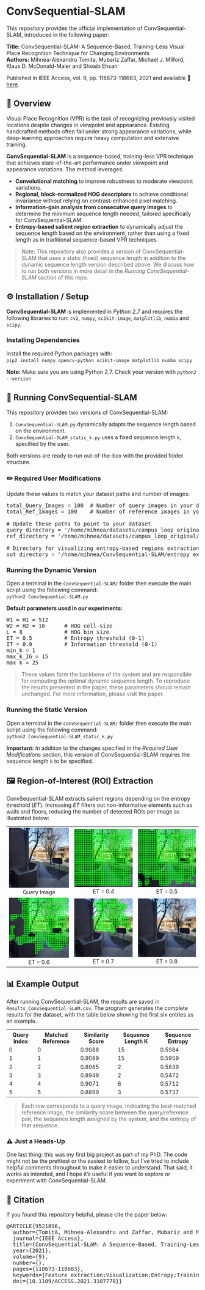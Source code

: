 # ConvSequential-SLAM

This repository provides the official implementation of ConvSequential-SLAM, introduced in the following paper: <br>

**Title:** ConvSequential-SLAM: A Sequence-Based, Training-Less Visual Place Recognition Technique for Changing Environments <br>
**Authors:** Mihnea-Alexandru Tomita, Mubariz Zaffar, Michael J. Milford, Klaus D. McDonald-Maier and Shoaib Ehsan

Published in IEEE Access, vol. 9, pp. 118673-118683, 2021 and available 📑 [here](https://doi.org/10.1109/ACCESS.2021.3107778).

## 📖 Overview

Visual Place Recognition (VPR) is the task of recognizing previously visited locations despite changes in viewpoint and appearance. Existing handcrafted methods often fail under strong appearance variations, while deep-learning approaches require heavy computation and extensive training.

**ConvSequential-SLAM** is a sequence-based, training-less VPR technique that achieves state-of-the-art performance under viewpoint and appearance variations. The method leverages:
- **Convolutional matching** to improve robustness to moderate viewpoint variations.
- **Regional, block-normalized HOG descriptors** to achieve conditional invariance without relying on contrast-enhanced pixel matching.
- **Information-gain analysis from consecutive query images** to determine the minimum sequence length needed, tailored specifically for ConvSequential-SLAM.
- **Entropy-based salient region extraction** to dynamically adjust the sequence length based on the environment, rather than using a fixed length as in traditional sequence-based VPR techniques.

> Note: This repository also provides a version of ConvSequential-SLAM that uses a static (fixed) sequence length in addition to the dynamic sequence length version described above. We discuss how to run both versions in more detail in the *Running ConvSequential-SLAM* section of this repo.

## ⚙️ Installation / Setup

**ConvSequential-SLAM** is implemented in *Python 2.7* and requires the following libraries to run:
`cv2`, `numpy`, `scikit-image`, `matplotlib`, `numba` and `scipy`.

### Installing Dependencies 
Install the required Python packages with: <br>
`pip2 install numpy opencv-python scikit-image matplotlib numba scipy`

 **Note:** Make sure you are using Python 2.7. Check your version with `python2 --version`
 
## 🚀 Running ConvSequential-SLAM
This repository provides two versions of ConvSequential-SLAM:
1. `ConvSequential-SLAM.py` dynamically adapts the sequence length based on the environment.
2. `ConvSequential-SLAM_static_k.py` uses a fixed sequence length `k`, specified by the user. <br>

Both versions are ready to run out-of-the-box with the provided folder structure.

### ✏️ Required User Modifications
Update these values to match your dataset paths and number of images: <br>
<pre>
total_Query_Images = 100  # Number of query images in your dataset
total_Ref_Images = 100    # Number of reference images in your dataset

# Update these paths to point to your dataset
query_directory = '/home/mihnea/datasets/campus_loop_original/live/'
ref_directory = '/home/mihnea/datasets/campus_loop_original/memory/'

# Directory for visualizing entropy-based regions extraction
out_directory = '/home/mihnea/ConvSequential-SLAM/entropy_extracted_regions/'  
</pre>

### Running the Dynamic Version
Open a terminal in the `ConvSequential-SLAM/` folder then execute the main script using the following command:<br>
`python2 ConvSequential-SLAM.py`

**Default parameters used in our experiments:**
<pre>
W1 = H1 = 512
W2 = H2 = 16      # HOG cell-size
L = 8             # HOG bin size
ET = 0.5          # Entropy threshold (0-1)
IT = 0.9          # Information threshold (0-1)
min_k = 1
max_k_IG = 15     
max_k = 25
</pre>

> These values form the backbone of the system and are responsible for computing the optimal dynamic sequence length. To reproduce the results presented in the paper, these parameters should remain unchanged. For more information, please visit the paper.

### Running the Static Version 
Open a terminal in the `ConvSequential-SLAM/` folder then execute the main script using the following command: <br>
`python2 ConvSequential-SLAM_static_k.py`

**Important:** In addition to the changes specified in the *Required User Modifications* section, this version of ConvSequential-SLAM requires the sequence length `k` to be specified.

## 🖼 Region-of-Interest (ROI) Extraction

ConvSequential-SLAM extracts salient regions depending on the entropy threshold (*ET*). Increasing *ET* filters out non-informative elements such as walls and floors, reducing the number of detected ROIs per image as illustrated below:


<div align="center">

<table>
  <tr>
    <td>
      <img src="figures/ET08.jpg" width="200"><br>
      <div align="center">Query Image</div>
    </td>
    <td>
      <img src="figures/ET04.jpg" width="200"><br>
      <div align="center">ET = 0.4</div>
    </td>
    <td>
      <img src="figures/ET05.jpg" width="200"><br>
      <div align="center">ET = 0.5</div>
    </td>
  </tr>
  <tr>
    <td>
      <img src="figures/ET06.jpg" width="200"><br>
      <div align="center">ET = 0.6</div>
    </td>
    <td>
      <img src="figures/ET07.jpg" width="200"><br>
      <div align="center">ET = 0.7</div>
    </td>
    <td>
      <img src="figures/ET08.jpg" width="200"><br>
      <div align="center">ET = 0.8</div>
    </td>
  </tr>
</table>

</div>

## 📊 Example Output
After running ConvSequential-SLAM, the results are saved in `Results_ConvSequential-SLAM.csv`. The program generates the complete results for the dataset, with the table below showing the first six entries as an example.

<div align="center">
<table>
  <tr>
    <th>Query Index</th>
    <th>Matched Reference</th>
    <th>Similarity Score</th>
    <th>Sequence Length K</th>
    <th>Sequence Entropy</th>
  </tr>
  <tr><td>0</td><td>0</td><td>0.9088</td><td>15</td><td>0.5984</td></tr>
  <tr><td>1</td><td>1</td><td>0.9089</td><td>15</td><td>0.5959</td></tr>
  <tr><td>2</td><td>2</td><td>0.8985</td><td>2</td><td>0.5839</td></tr>
  <tr><td>3</td><td>3</td><td>0.8949</td><td>2</td><td>0.5472</td></tr>
  <tr><td>4</td><td>4</td><td>0.9071</td><td>6</td><td>0.5712</td></tr>
  <tr><td>5</td><td>5</td><td>0.8899</td><td>3</td><td>0.5737</td></tr>
</table>
</div>

> Each row corresponds to a query image, indicating the best-matched reference image, the similarity score between the query/reference pair, the sequence length assigned by the system, and the entropy of that sequence.

### ⚠️ Just a Heads-Up

One last thing: this was my first big project as part of my PhD. The code might not be the prettiest or the easiest to follow, but I’ve tried to include helpful comments throughout to make it easier to understand. That said, it works as intended, and I hope it’s useful if you want to explore or experiment with ConvSequential-SLAM.

## 📄 Citation

If you found this repository helpful, please cite the paper below:
<pre>
@ARTICLE{9521896,
  author={Tomiṭă, Mihnea-Alexandru and Zaffar, Mubariz and Milford, Michael J. and McDonald-Maier, Klaus D. and Ehsan, Shoaib},
  journal={IEEE Access}, 
  title={ConvSequential-SLAM: A Sequence-Based, Training-Less Visual Place Recognition Technique for Changing Environments}, 
  year={2021},
  volume={9},
  number={},
  pages={118673-118683},
  keywords={Feature extraction;Visualization;Entropy;Training;Simultaneous localization and mapping;Mathematical model;Image recognition;SLAM;sequence-based filtering;visual localization;visual place recognition},
  doi={10.1109/ACCESS.2021.3107778}}
 </pre>



